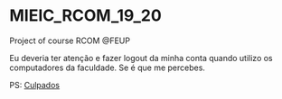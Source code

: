 # MIEIC_RCOM_19_20
Project of course RCOM @FEUP

Eu deveria ter atenção e fazer logout da minha conta quando utilizo os computadores da faculdade. Se é que me percebes.

PS: [Culpados](https://bit.ly/IqT6zt)
